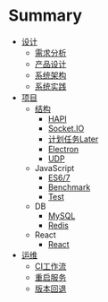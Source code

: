 # Summary

- [设计](design/README.md)
  - [需求分析](design/requirements.md)
  - [产品设计](design/product.md)
  - [系统架构](design/architecture.md)
  - [系统实践](design/system.md)
- [项目](project/README.md)
  - [结构](project/structure.md)
    - [HAPI](project/source/hapi.md)
    - [Socket.IO](project/source/socketio.md)
    - [计划任务Later](project/source/later.md)
    - [Electron](project/source/electron.md)
    - [UDP](project/source/udp.md)
  - JavaScript
    - [ES6/7](project/js/es6.md)
    - [Benchmark](project/js/benchmark.md)
    - [Test](project/js/test.md)
  - DB
    - [MySQL](project/db/mysql.md)
    - [Redis](project/db/redis.md)
  - React
    - [React](project/react/redux.md)
- [运维](operation/README.md)
  - [CI工作流](operation/workflow.md)
  - [重启服务](operation/restarter.md)
  - [版本回退](operation/rollback.md)
